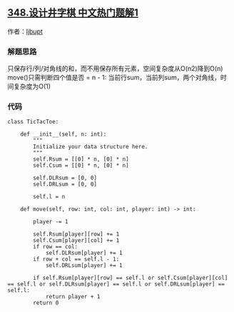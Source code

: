## [348.设计井字棋 中文热门题解1](https://leetcode.cn/problems/design-tic-tac-toe/solutions/100000/python-o1shi-jian-onkong-jian-jie-ti-si-lu-by-ljbu)

作者：[ljbupt](https://leetcode.cn/u/ljbupt)

### 解题思路
只保存行/列/对角线的和，而不用保存所有元素，空间复杂度从O(n2)降到O(n)
move()只需判断四个值是否 = n - 1: 当前行sum，当前列sum，两个对角线，时间复杂度为O(1)

### 代码

```python3
class TicTacToe:

    def __init__(self, n: int):
        """
        Initialize your data structure here.
        """
        self.Rsum = [[0] * n, [0] * n]
        self.Csum = [[0] * n, [0] * n]

        self.DLRsum = [0, 0]
        self.DRLsum = [0, 0]

        self.l = n

    def move(self, row: int, col: int, player: int) -> int:
 
        player -= 1

        self.Rsum[player][row] += 1
        self.Csum[player][col] += 1
        if row == col:
            self.DLRsum[player] += 1
        if row + col == self.l - 1:
            self.DRLsum[player] += 1
        
        if self.Rsum[player][row] == self.l or self.Csum[player][col] == self.l or self.DLRsum[player] == self.l or self.DRLsum[player] == self.l:
            return player + 1
        return 0

